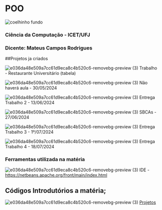 # POO
![coelhinho fundo](https://github.com/Cogumelo06/POO/assets/141068361/1f968f59-ecfb-483a-be49-b38de03a1724)

### Ciência da Computação - ICET/UFJ
### Dicente: Mateus Campos Rodrigues


##Projetos ja criados

![e036da48e509a7cc61d9eca8c4b520c6-removebg-preview (3)](https://github.com/Cogumelo06/POO/assets/141068361/ece79889-0cc7-47e6-8dd1-fd1246077332)
Trabalho - Restaurante Universitário (tabela)

![e036da48e509a7cc61d9eca8c4b520c6-removebg-preview (3)](https://github.com/Cogumelo06/POO/assets/141068361/ece79889-0cc7-47e6-8dd1-fd1246077332)
Não haverá aula - 30/05/2024

![e036da48e509a7cc61d9eca8c4b520c6-removebg-preview (3)](https://github.com/Cogumelo06/POO/assets/141068361/ece79889-0cc7-47e6-8dd1-fd1246077332)
Entrega Trabalho 2 - 13/06/2024

![e036da48e509a7cc61d9eca8c4b520c6-removebg-preview (3)](https://github.com/Cogumelo06/POO/assets/141068361/ece79889-0cc7-47e6-8dd1-fd1246077332)
SBCAs - 27/06/2024

![e036da48e509a7cc61d9eca8c4b520c6-removebg-preview (3)](https://github.com/Cogumelo06/POO/assets/141068361/ece79889-0cc7-47e6-8dd1-fd1246077332)
Entrega Trabalho 3 - 1º/07/2024

![e036da48e509a7cc61d9eca8c4b520c6-removebg-preview (3)](https://github.com/Cogumelo06/POO/assets/141068361/ece79889-0cc7-47e6-8dd1-fd1246077332)
Entrega Trabalho 4 - 18/07/2024


### Ferramentas utilizada na matéria
![e036da48e509a7cc61d9eca8c4b520c6-removebg-preview (3)](https://github.com/Cogumelo06/POO/assets/141068361/ece79889-0cc7-47e6-8dd1-fd1246077332)
IDE - https://netbeans.apache.org/front/main/index.html


## Códigos Introdutórios a matéria;
![e036da48e509a7cc61d9eca8c4b520c6-removebg-preview (3)](https://github.com/Cogumelo06/POO/assets/141068361/ece79889-0cc7-47e6-8dd1-fd1246077332) [Projetos](https://github.com/Cogumelo06/POO/tree/main/Projetos)

